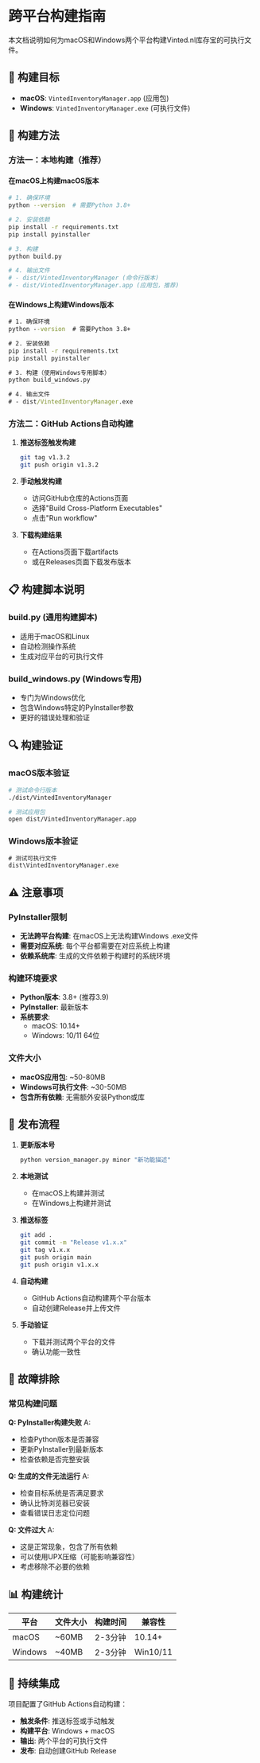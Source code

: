 # 跨平台构建指南

本文档说明如何为macOS和Windows两个平台构建Vinted.nl库存宝的可执行文件。

## 🎯 构建目标

- **macOS**: `VintedInventoryManager.app` (应用包)
- **Windows**: `VintedInventoryManager.exe` (可执行文件)

## 🔧 构建方法

### 方法一：本地构建（推荐）

#### 在macOS上构建macOS版本

```bash
# 1. 确保环境
python --version  # 需要Python 3.8+

# 2. 安装依赖
pip install -r requirements.txt
pip install pyinstaller

# 3. 构建
python build.py

# 4. 输出文件
# - dist/VintedInventoryManager (命令行版本)
# - dist/VintedInventoryManager.app (应用包，推荐)
```

#### 在Windows上构建Windows版本

```cmd
# 1. 确保环境
python --version  # 需要Python 3.8+

# 2. 安装依赖
pip install -r requirements.txt
pip install pyinstaller

# 3. 构建（使用Windows专用脚本）
python build_windows.py

# 4. 输出文件
# - dist/VintedInventoryManager.exe
```

### 方法二：GitHub Actions自动构建

1. **推送标签触发构建**
   ```bash
   git tag v1.3.2
   git push origin v1.3.2
   ```

2. **手动触发构建**
   - 访问GitHub仓库的Actions页面
   - 选择"Build Cross-Platform Executables"
   - 点击"Run workflow"

3. **下载构建结果**
   - 在Actions页面下载artifacts
   - 或在Releases页面下载发布版本

## 📋 构建脚本说明

### build.py (通用构建脚本)
- 适用于macOS和Linux
- 自动检测操作系统
- 生成对应平台的可执行文件

### build_windows.py (Windows专用)
- 专门为Windows优化
- 包含Windows特定的PyInstaller参数
- 更好的错误处理和验证

## 🔍 构建验证

### macOS版本验证
```bash
# 测试命令行版本
./dist/VintedInventoryManager

# 测试应用包
open dist/VintedInventoryManager.app
```

### Windows版本验证
```cmd
# 测试可执行文件
dist\VintedInventoryManager.exe
```

## ⚠️ 注意事项

### PyInstaller限制
- **无法跨平台构建**: 在macOS上无法构建Windows .exe文件
- **需要对应系统**: 每个平台都需要在对应系统上构建
- **依赖系统库**: 生成的文件依赖于构建时的系统环境

### 构建环境要求
- **Python版本**: 3.8+ (推荐3.9)
- **PyInstaller**: 最新版本
- **系统要求**: 
  - macOS: 10.14+
  - Windows: 10/11 64位

### 文件大小
- **macOS应用包**: ~50-80MB
- **Windows可执行文件**: ~30-50MB
- **包含所有依赖**: 无需额外安装Python或库

## 🚀 发布流程

1. **更新版本号**
   ```bash
   python version_manager.py minor "新功能描述"
   ```

2. **本地测试**
   - 在macOS上构建并测试
   - 在Windows上构建并测试

3. **推送标签**
   ```bash
   git add .
   git commit -m "Release v1.x.x"
   git tag v1.x.x
   git push origin main
   git push origin v1.x.x
   ```

4. **自动构建**
   - GitHub Actions自动构建两个平台版本
   - 自动创建Release并上传文件

5. **手动验证**
   - 下载并测试两个平台的文件
   - 确认功能一致性

## 🔧 故障排除

### 常见构建问题

**Q: PyInstaller构建失败**
A: 
- 检查Python版本是否兼容
- 更新PyInstaller到最新版本
- 检查依赖是否完整安装

**Q: 生成的文件无法运行**
A:
- 检查目标系统是否满足要求
- 确认比特浏览器已安装
- 查看错误日志定位问题

**Q: 文件过大**
A:
- 这是正常现象，包含了所有依赖
- 可以使用UPX压缩（可能影响兼容性）
- 考虑移除不必要的依赖

## 📊 构建统计

| 平台 | 文件大小 | 构建时间 | 兼容性 |
|------|----------|----------|--------|
| macOS | ~60MB | 2-3分钟 | 10.14+ |
| Windows | ~40MB | 2-3分钟 | Win10/11 |

## 🔄 持续集成

项目配置了GitHub Actions自动构建：
- **触发条件**: 推送标签或手动触发
- **构建平台**: Windows + macOS
- **输出**: 两个平台的可执行文件
- **发布**: 自动创建GitHub Release
